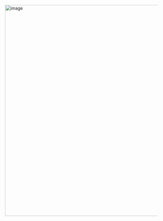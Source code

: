 <img width="695" alt="image" src="https://github.com/user-attachments/assets/5bc500bf-b9ed-4d2b-8436-bf2f05760efd" />

